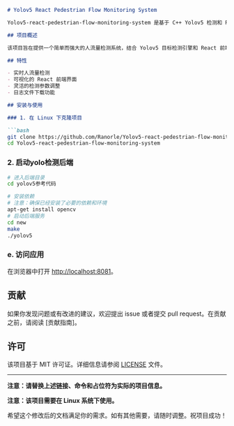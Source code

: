 ```markdown
# Yolov5 React Pedestrian Flow Monitoring System

Yolov5-react-pedestrian-flow-monitoring-system 是基于 C++ Yolov5 检测和 React 前端开发的人流量检测系统。该系统使用了 MIT 开源许可证。

## 项目概述

该项目旨在提供一个简单而强大的人流量检测系统，结合 Yolov5 目标检测引擎和 React 前端界面。通过这个系统，用户可以实时监测人流量、调整检测参数，并可以下载日志文件以获取详细的检测记录。

## 特性

- 实时人流量检测
- 可视化的 React 前端界面
- 灵活的检测参数调整
- 日志文件下载功能

## 安装与使用

### 1. 在 Linux 下克隆项目

```bash
git clone https://github.com/Ranorle/Yolov5-react-pedestrian-flow-monitoring-system.git
cd Yolov5-react-pedestrian-flow-monitoring-system
```

### 2. 启动yolo检测后端

```bash
# 进入后端目录
cd yolov5参考代码

# 安装依赖
# 注意：确保已经安装了必要的依赖和环境
apt-get install opencv
# 启动后端服务
cd new
make
./yolov5
```


### e. 访问应用

在浏览器中打开 [http://localhost:8081](http://localhost:8081)。

## 贡献

如果你发现问题或有改进的建议，欢迎提出 issue 或者提交 pull request。在贡献之前，请阅读 [贡献指南]。

## 许可

该项目基于 MIT 许可证。详细信息请参阅 [LICENSE](LICENSE) 文件。

---

**注意：请替换上述链接、命令和占位符为实际的项目信息。**

**注意：该项目需要在 Linux 系统下使用。**

希望这个修改后的文档满足你的需求。如有其他需要，请随时调整。祝项目成功！